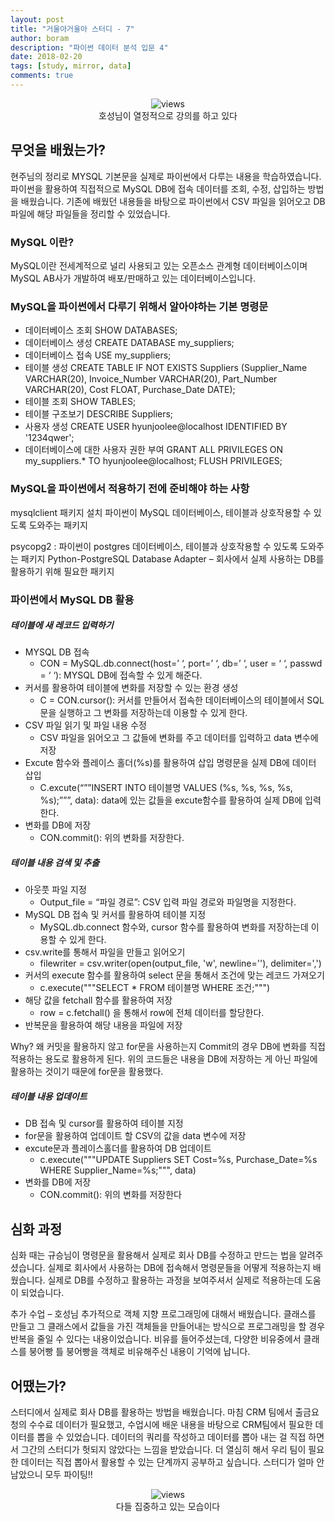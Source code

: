 ```yaml
---
layout: post
title: "거울아거울아 스터디 - 7"
author: boram
description: "파이썬 데이터 분석 입문 4"
date: 2018-02-20
tags: [study, mirror, data]
comments: true
---
```

<center>
<figure>
<img src="/images/mirror-7-1.jpg" alt="views">
<figcaption>호성님이 열정적으로 강의를 하고 있다</figcaption>
</figure>
</center>

## 무엇을 배웠는가?

현주님의 정리로 MYSQL 기본문을 실제로 파이썬에서 다루는 내용을 학습하였습니다.
파이썬을 활용하여 직접적으로 MySQL DB에 접속 데이터를 조회, 수정, 삽입하는 방법을 배웠습니다. 
기존에 배웠던 내용들을 바탕으로 파이썬에서 CSV 파일을 읽어오고 DB파일에 해당 파일들을 정리할 수 있었습니다. 

### MySQL 이란?
MySQL이란 전세계적으로 널리 사용되고 있는 오픈소스 관계형 데이터베이스이며 MySQL AB사가 개발하여 배포/판매하고 있는 데이터베이스입니다. 

### MySQL을 파이썬에서 다루기 위해서 알아야하는 기본 명령문 

 - 데이터베이스 조회 SHOW DATABASES;
 - 데이터베이스 생성 CREATE DATABASE my_suppliers;
 - 데이터베이스 접속 USE my_suppliers;
 - 테이블 생성 CREATE TABLE IF NOT EXISTS Suppliers (Supplier_Name VARCHAR(20), Invoice_Number VARCHAR(20), Part_Number VARCHAR(20), Cost FLOAT, Purchase_Date DATE);
 - 테이블 조회 SHOW TABLES;
 - 테이블 구조보기 DESCRIBE Suppliers;
 - 사용자 생성 CREATE USER hyunjoolee@localhost IDENTIFIED BY '1234qwer';
 - 데이터베이스에 대한 사용자 권한 부여 GRANT ALL PRIVILEGES ON my_suppliers.* TO hyunjoolee@localhost; FLUSH PRIVILEGES;

### MySQL을 파이썬에서 적용하기 전에 준비해야 하는 사항
mysqlclient 패키지 설치 파이썬이 MySQL 데이터베이스, 테이블과 상호작용할 수 있도록 도와주는 패키지

psycopg2 : 파이썬이 postgres 데이터베이스, 테이블과 상호작용할 수 있도록 도와주는 패키지 Python-PostgreSQL Database Adapter – 회사에서 실제 사용하는 DB를 활용하기 위해 필요한 패키지


### 파이썬에서 MySQL DB 활용

##### 테이블에 새 레코드 입력하기
- MYSQL DB 접속 
    - CON = MySQL.db.connect(host=’ ‘, port=’ ‘, db=’ ‘, user = ‘ ‘, passwd = ‘ ‘): MYSQL DB에 접속할 수 있게 해준다.
- 커서를 활용하여 테이블에 변화를 저장할 수 있는 환경 생성
    - C = CON.cursor(): 커서를 만들어서 접속한 데이터베이스의 테이블에서 SQL문을 실행하고 그 변화를 저장하는데 이용할 수 있게 한다. 
- CSV 파일 읽기 및 파일 내용 수정
    - CSV 파일을 읽어오고 그 값들에 변화를 주고 데이터를 입력하고 data 변수에 저장
- Excute 함수와 플레이스 홀더(%s)를 활용하여 삽입 명령문을 실제 DB에 데이터 삽입 
    - C.excute(“””INSERT INTO 테이블명 VALUES (%s, %s, %s, %s, %s);”””, data): data에 있는 값들을 excute함수를 활용하여 실제 DB에 입력한다. 
- 변화를 DB에 저장 
    - CON.commit(): 위의 변화를 저장한다. 

##### 테이블 내용 검색 및 추출
- 아웃풋 파일 지정 
    - Output_file = “파일 경로”: CSV 입력 파일 경로와 파일명을 지정한다.
- MySQL DB 접속 및 커서를 활용하여 테이블 지정
    - MySQL.db.connect 함수와, cursor 함수를 활용하여 변화를 저장하는데 이용할 수 있게 한다.
- csv.write를 통해서 파일을 만들고 읽어오기 
    - filewriter = csv.writer(open(output_file, 'w', newline=''), delimiter=',') 
- 커서의 execute 함수를 활용하여 select 문을 통해서 조건에 맞는 레코드 가져오기 
    - c.execute("""SELECT * FROM 테이블명 WHERE 조건;""")
- 해당 값을 fetchall 함수를 활용하여 저장 
    - row = c.fetchall() 을 통해서 row에 전체 데이터를 할당한다. 
- 반복문을 활용하여 해당 내용을 파일에 저장 

Why? 왜 커밋을 활용하지 않고 for문을 사용하는지
Commit의 경우 DB에 변화를 직접 적용하는 용도로 활용하게 된다. 위의 코드들은 내용을 DB에 저장하는 게 아닌 파일에 활용하는 것이기 때문에 for문을 활용했다. 

##### 테이블 내용 업데이트
- DB 접속 및 cursor를 활용하여 테이블 지정 
- for문을 활용하여 업데이트 할 CSV의 값을 data 변수에 저장
- excute문과 플레이스홀더를 활용하여 DB 업데이트 
    - c.execute("""UPDATE Suppliers SET Cost=%s, Purchase_Date=%s WHERE Supplier_Name=%s;""", data)
- 변화를 DB에 저장 
    - CON.commit(): 위의 변화를 저장한다

## 심화 과정

심화 때는 규승님이 명령문을 활용해서 실제로 회사 DB를 수정하고 만드는 법을 알려주셨습니다. 실제로 회사에서 사용하는 DB에 접속해서 명령문들을 어떻게 적용하는지 배웠습니다. 실제로 DB를 수정하고 활용하는 과정을 보여주셔서 실제로 적용하는데 도움이 되었습니다. 

추가 수업 – 호성님 
추가적으로 객체 지향 프로그래밍에 대해서 배웠습니다. 
클래스를 만들고 그 클래스에서 값들을 가진 객체들을 만들어내는 방식으로 프로그래밍을 할 경우 반복을 줄일 수 있다는 내용이었습니다. 
비유를 들어주셨는데, 다양한 비유중에서 클래스를 붕어빵 틀 붕어빵을 객체로 비유해주신 내용이 기억에 납니다. 

## 어땠는가?

스터디에서 실제로 회사 DB를 활용하는 방법을 배웠습니다. 마침 CRM 팀에서 출금요청의 수수료 데이터가 필요했고, 수업시에 배운 내용을 바탕으로 CRM팀에서 필요한 데이터를 뽑을 수 있었습니다. 데이터의 쿼리를 작성하고 데이터를 뽑아 내는 걸 직접 하면서 그간의 스터디가 헛되지 않았다는 느낌을 받았습니다. 더 열심히 해서 우리 팀이 필요한 데이터는 직접 뽑아서 활용할 수 있는 단계까지 공부하고 싶습니다. 스터디가 얼마 안 남았으니 모두 파이팅!!  

<center>
<figure>
<img src="/images/mirror-7-2.jpg" alt="views">
<figcaption>다들 집중하고 있는 모습이다</figcaption>
</figure>
</center>